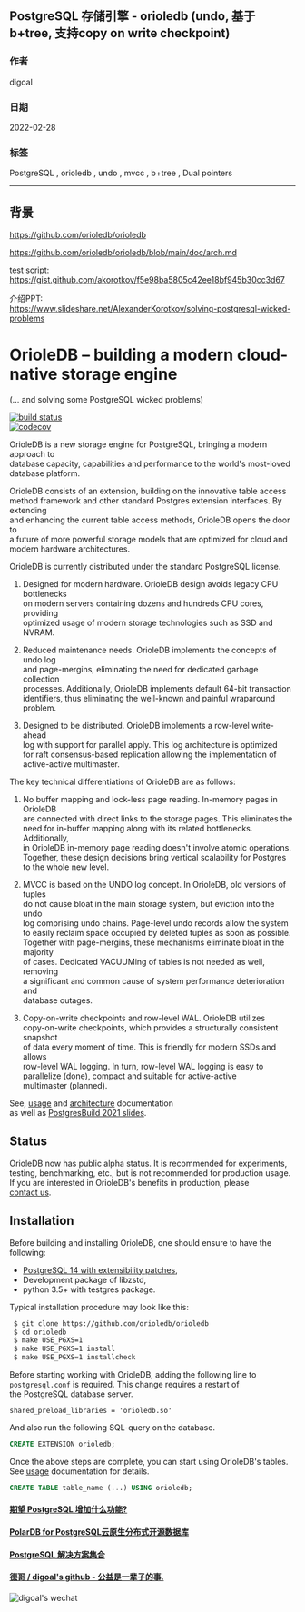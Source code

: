 ## PostgreSQL 存储引擎 - orioledb (undo, 基于b+tree, 支持copy on write checkpoint)        
                                     
### 作者                                 
digoal                                              
                                               
### 日期                                          
2022-02-28                                       
                                       
### 标签                          
PostgreSQL , orioledb , undo , mvcc , b+tree , Dual pointers                 
                                             
----                                               
                                          
## 背景     
https://github.com/orioledb/orioledb  
  
https://github.com/orioledb/orioledb/blob/main/doc/arch.md  
  
test script:  https://gist.github.com/akorotkov/f5e98ba5805c42ee18bf945b30cc3d67   
  
介绍PPT:  
https://www.slideshare.net/AlexanderKorotkov/solving-postgresql-wicked-problems  
  
# OrioleDB – building a modern cloud-native storage engine  
(... and solving some PostgreSQL wicked problems)  
  
[![build status](https://github.com/orioledb/orioledb/actions/workflows/build.yml/badge.svg)](https://github.com/orioledb/orioledb/actions)  
[![codecov](https://codecov.io/gh/orioledb/orioledb/branch/main/graph/badge.svg?token=shh4jn0DUK)](https://codecov.io/gh/orioledb/orioledb)  
  
OrioleDB is a new storage engine for PostgreSQL, bringing a modern approach to  
database capacity, capabilities and performance to the world's most-loved  
database platform.  
  
OrioleDB consists of an extension, building on the innovative table access  
method framework and other standard Postgres extension interfaces. By extending  
and enhancing the current table access methods, OrioleDB opens the door to  
a future of more powerful storage models that are optimized for cloud and  
modern hardware architectures.  
  
OrioleDB is currently distributed under the standard PostgreSQL license.  
  
1. Designed for modern hardware.  OrioleDB design avoids legacy CPU bottlenecks  
   on modern servers containing dozens and hundreds CPU cores, providing  
   optimized usage of modern storage technologies such as SSD and NVRAM.  
  
2. Reduced maintenance needs.  OrioleDB implements the concepts of undo log  
   and page-mergins, eliminating the need for dedicated garbage collection  
   processes.  Additionally, OrioleDB implements default 64-bit transaction  
   identifiers, thus eliminating the well-known and painful wraparound problem.  
  
3. Designed to be distributed.  OrioleDB implements a row-level write-ahead  
   log with support for parallel apply.  This log architecture is optimized  
   for raft consensus-based replication allowing the implementation of  
   active-active multimaster.  
  
The key technical differentiations of OrioleDB are as follows:  
  
1. No buffer mapping and lock-less page reading.  In-memory pages in OrioleDB  
   are connected with direct links to the storage pages.  This eliminates the  
   need for in-buffer mapping along with its related bottlenecks. Additionally,  
   in OrioleDB in-memory page reading doesn't involve atomic operations.  
   Together, these design decisions bring vertical scalability for Postgres  
   to the whole new level.  
  
2. MVCC is based on the UNDO log concept.  In OrioleDB, old versions of tuples  
   do not cause bloat in the main storage system, but eviction into the undo  
   log comprising undo chains.  Page-level undo records allow the system  
   to easily reclaim space occupied by deleted tuples as soon as possible.  
   Together with page-mergins, these mechanisms eliminate bloat in the majority  
   of cases.  Dedicated VACUUMing of tables is not needed as well, removing  
   a significant and common cause of system performance deterioration and  
   database outages.  
  
3. Copy-on-write checkpoints and row-level WAL.  OrioleDB utilizes  
   copy-on-write checkpoints, which provides a structurally consistent snapshot  
   of data every moment of time.  This is friendly for modern SSDs and allows  
   row-level WAL logging.  In turn, row-level WAL logging is easy to  
   parallelize (done), compact and suitable for active-active  
   multimaster (planned).  
  
See, [usage](doc/usage.md) and [architecture](doc/arch.md) documentation  
as well as [PostgresBuild 2021 slides](https://www.slideshare.net/AlexanderKorotkov/solving-postgresql-wicked-problems).  
  
## Status  
  
OrioleDB now has public alpha status.  It is recommended for experiments,  
testing, benchmarking, etc., but is not recommended for production usage.  
If you are interested in OrioleDB's benefits in production, please  
[contact us](mailto:sales@orioledb.com).  
  
## Installation  
  
Before building and installing OrioleDB, one should ensure to have the following:  
  
 * [PostgreSQL 14 with extensibility patches](https://github.com/orioledb/postgres),  
 * Development package of libzstd,  
 * python 3.5+ with testgres package.  
  
Typical installation procedure may look like this:  
  
```bash  
 $ git clone https://github.com/orioledb/orioledb  
 $ cd orioledb  
 $ make USE_PGXS=1  
 $ make USE_PGXS=1 install  
 $ make USE_PGXS=1 installcheck  
```  
  
Before starting working with OrioleDB, adding the following line to  
`postgresql.conf` is required.  This change requires a restart of  
the PostgreSQL database server.  
  
```  
shared_preload_libraries = 'orioledb.so'  
```  
  
And also run the following SQL-query on the database.  
  
```sql  
CREATE EXTENSION orioledb;  
```  
  
Once the above steps are complete, you can start using OrioleDB's tables.  
See [usage](doc/usage.md) documentation for details.  
  
```sql  
CREATE TABLE table_name (...) USING orioledb;  
```  
  
  
#### [期望 PostgreSQL 增加什么功能?](https://github.com/digoal/blog/issues/76 "269ac3d1c492e938c0191101c7238216")
  
  
#### [PolarDB for PostgreSQL云原生分布式开源数据库](https://github.com/ApsaraDB/PolarDB-for-PostgreSQL "57258f76c37864c6e6d23383d05714ea")
  
  
#### [PostgreSQL 解决方案集合](https://yq.aliyun.com/topic/118 "40cff096e9ed7122c512b35d8561d9c8")
  
  
#### [德哥 / digoal's github - 公益是一辈子的事.](https://github.com/digoal/blog/blob/master/README.md "22709685feb7cab07d30f30387f0a9ae")
  
  
![digoal's wechat](../pic/digoal_weixin.jpg "f7ad92eeba24523fd47a6e1a0e691b59")
  
